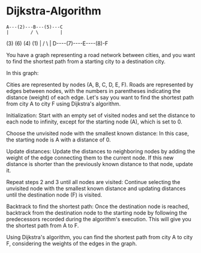 # Dijkstra-Algorithm

    A---(2)---B---(5)---C
    |        / \        |
  (3)      (6) (4)     (1)
    |      /     \      |
    D----(7)----E----(8)-F


You have a graph representing a road network between cities, and you want to find the shortest path from a starting city to a destination city.

In this graph:

Cities are represented by nodes (A, B, C, D, E, F).
Roads are represented by edges between nodes, with the numbers in parentheses indicating the distance (weight) of each edge.
Let's say you want to find the shortest path from city A to city F using Dijkstra's algorithm.

Initialization: Start with an empty set of visited nodes and set the distance to each node to infinity, except for the starting node (A), which is set to 0.

Choose the unvisited node with the smallest known distance: In this case, the starting node is A with a distance of 0.

Update distances: Update the distances to neighboring nodes by adding the weight of the edge connecting them to the current node. If this new distance is shorter than the previously known distance to that node, update it.

Repeat steps 2 and 3 until all nodes are visited: Continue selecting the unvisited node with the smallest known distance and updating distances until the destination node (F) is visited.

Backtrack to find the shortest path: Once the destination node is reached, backtrack from the destination node to the starting node by following the predecessors recorded during the algorithm's execution. This will give you the shortest path from A to F.

Using Dijkstra's algorithm, you can find the shortest path from city A to city F, considering the weights of the edges in the graph.

